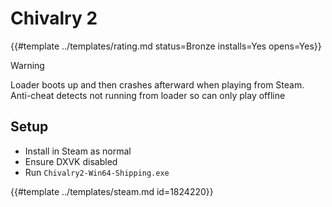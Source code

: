 # Chivalry 2
<!-- script:Aliases [] -->

{{#template ../templates/rating.md status=Bronze installs=Yes opens=Yes}}

> [!WARNING]
> Loader boots up and then crashes afterward when playing from Steam.
> Anti-cheat detects not running from loader so can only play offline

## Setup

- Install in Steam as normal
- Ensure DXVK disabled
- Run `Chivalry2-Win64-Shipping.exe`

{{#template ../templates/steam.md id=1824220}}
